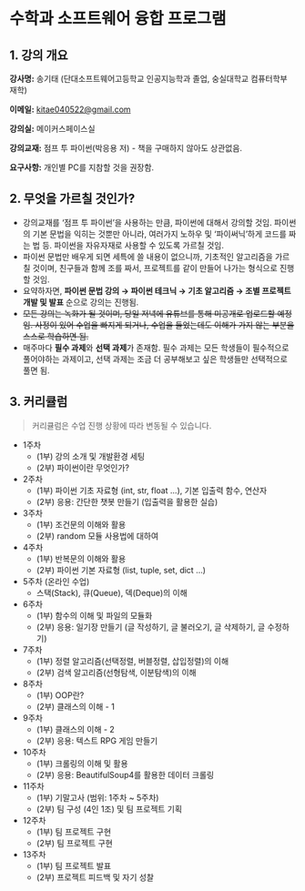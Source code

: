 # 수학과 소프트웨어 융합 프로그램

## 1. 강의 개요

**강사명:** 송기태 (단대소프트웨어고등학교 인공지능학과 졸업, 숭실대학교 컴퓨터학부 재학)

**이메일:** kitae040522@gmail.com

**강의실:** 메이커스페이스실

**강의교재:** 점프 투 파이썬(박응용 저) - 책을 구매하지 않아도 상관없음.

**요구사항:** 개인별 PC를 지참할 것을 권장함.

## 2. 무엇을 가르칠 것인가?

- 강의교재를 ‘점프 투 파이썬’을 사용하는 만큼, 파이썬에 대해서 강의할 것임. 파이썬의 기본 문법을 익히는 것뿐만 아니라, 여러가지 노하우 및 ‘파이써닉’하게 코드를 짜는 법 등. 파이썬을 자유자재로 사용할 수 있도록 가르칠 것임.
- 파이썬 문법만 배우게 되면 세특에 쓸 내용이 없으니까, 기초적인 알고리즘을 가르칠 것이며, 친구들과 함께 조를 짜서, 프로젝트를 같이 만들어 나가는 형식으로 진행할 것임.
- 요약하자면, **파이썬 문법 강의 → 파이썬 테크닉 → 기초 알고리즘 → 조별 프로젝트 개발 및 발표** 순으로 강의는 진행됨.
- ~~모든 강의는 녹화가 될 것이며, 당일 저녁에 유튜브를 통해 미공개로 업로드할 예정임. 사정이 있어 수업을 빠지게 되거나, 수업을 들었는데도 이해가 가지 않는 부분을 스스로 학습하면 됨.~~
- 매주마다 **필수 과제**와 **선택 과제**가 존재함. 필수 과제는 모든 학생들이 필수적으로 풀어야하는 과제이고, 선택 과제는 조금 더 공부해보고 싶은 학생들만 선택적으로 풀면 됨.

## 3. 커리큘럼

> 커리큘럼은 수업 진행 상황에 따라 변동될 수 있습니다.

- 1주차
    - (1부) 강의 소개 및 개발환경 세팅
    - (2부) 파이썬이란 무엇인가?
- 2주차
    - (1부) 파이썬 기초 자료형 (int, str, float …), 기본 입출력 함수, 연산자
    - (2부) 응용: 간단한 챗봇 만들기 (입출력을 활용한 실습)
- 3주차
    - (1부) 조건문의 이해와 활용
    - (2부) random 모듈 사용법에 대하여
- 4주차
    - (1부) 반복문의 이해와 활용
    - (2부) 파이썬 기본 자료형 (list, tuple, set, dict …)
- 5주차 (온라인 수업)
    - 스택(Stack), 큐(Queue), 덱(Deque)의 이해
- 6주차
    - (1부) 함수의 이해 및 파일의 모듈화
    - (2부) 응용: 일기장 만들기 (글 작성하기, 글 불러오기, 글 삭제하기, 글 수정하기)
- 7주차
    - (1부) 정렬 알고리즘(선택정렬, 버블정렬, 삽입정렬)의 이해
    - (2부) 검색 알고리즘(선형탐색, 이분탐색)의 이해
- 8주차
    - (1부) OOP란?
    - (2부) 클래스의 이해 - 1
- 9주차
    - (1부) 클래스의 이해 - 2
    - (2부) 응용: 텍스트 RPG 게임 만들기
- 10주차
    - (1부) 크롤링의 이해 및 활용
    - (2부) 응용: BeautifulSoup4를 활용한 데이터 크롤링
- 11주차
    - (1부) 기말고사 (범위: 1주차 ~ 5주차)
    - (2부) 팀 구성 (4인 1조) 및 팀 프로젝트 기획
- 12주차
    - (1부) 팀 프로젝트 구현
    - (2부) 팀 프로젝트 구현
- 13주차
    - (1부) 팀 프로젝트 발표
    - (2부) 프로젝트 피드백 및 자기 성찰